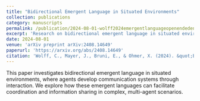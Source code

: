 ```yaml
---
title: "Bidirectional Emergent Language in Situated Environments"
collection: publications
category: manuscripts
permalink: /publication/2024-08-01-wolff2024emergentlanguageopenendedenvironments
excerpt: 'Research on bidirectional emergent language in situated environments, exploring how agents develop communication systems in interactive settings.'
date: 2024-08-01
venue: 'arXiv preprint arXiv:2408.14649'
paperurl: 'https://arxiv.org/abs/2408.14649'
citation: 'Wolff, C., Mayer, J., Bruni, E., & Ohmer, X. (2024). &quot;Bidirectional Emergent Language in Situated Environments.&quot; <i>arXiv preprint arXiv:2408.14649</i>.'
---
```


This paper investigates bidirectional emergent language in situated environments, where agents develop communication systems through interaction. We explore how these emergent languages can facilitate coordination and information sharing in complex, multi-agent scenarios. 